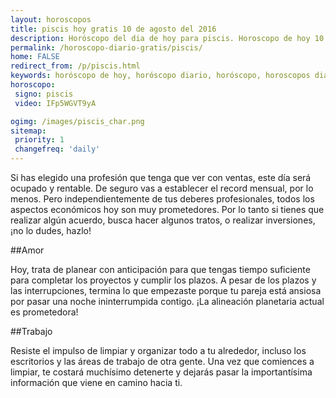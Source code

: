 ```yaml
---
layout: horoscopos
title: piscis hoy gratis 10 de agosto del 2016 
description: Horóscopo del dia de hoy para piscis. Horoscopo de hoy 10 de agosto del 2016. Las predicciones de amor, trabajo, vida personal gratis.
permalink: /horoscopo-diario-gratis/piscis/
home: FALSE
redirect_from: /p/piscis.html
keywords: horóscopo de hoy, horóscopo diario, horóscopo, horoscopos diarios gratis del dia de hoy, horóscopo diario gratis,horóscopo 2016, horóscopo esperanza gracia, horoscopo piscis hoy, horoscop, horóscopos gratis, horoscopo piscis, horoscopo piscis 2016, Tarot, Astrologia, Zodíaco, piscis, horoscopo gratis
horoscopo:
 signo: piscis
 video: IFp5WGVT9yA

ogimg: /images/piscis_char.png
sitemap:
 priority: 1
 changefreq: 'daily'
---
```



Si has elegido una profesión que tenga que ver con ventas, este día será ocupado y rentable. De seguro vas a establecer el record mensual, por lo menos. Pero independientemente de tus deberes profesionales, todos los aspectos económicos hoy son muy prometedores. Por lo tanto si tienes que realizar algún acuerdo, busca hacer algunos tratos, o realizar inversiones, ¡no lo dudes, hazlo!

##Amor

Hoy, trata de planear con anticipación para que tengas tiempo suficiente para completar los proyectos y cumplir los plazos. A pesar de los plazos y las interrupciones, termina lo que empezaste porque tu pareja está ansiosa por pasar una noche ininterrumpida contigo. ¡La alineación planetaria actual es prometedora!

##Trabajo

Resiste el impulso de limpiar y organizar todo a tu alrededor, incluso los escritorios y las áreas de trabajo de otra gente. Una vez que comiences a limpiar, te costará muchísimo detenerte y dejarás pasar la importantísima información que viene en camino hacia ti.
